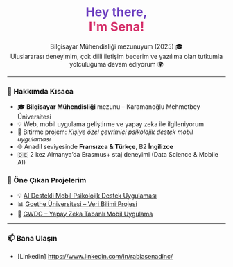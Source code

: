 <h1 align="center">
  <span style="color:#6f42c1;">Hey there,</span> <br/>
  <span style="color:#d6336c;">I'm Sena!</span>
</h1>

<p align="center">
  Bilgisayar Mühendisliği mezunuyum (2025) 🎓<br/>
  Uluslararası deneyimim, çok dilli iletişim becerim ve yazılıma olan tutkumla yolculuğuma devam ediyorum 🌍
</p>

---

### 💼 Hakkımda Kısaca

- 🎓 **Bilgisayar Mühendisliği** mezunu – Karamanoğlu Mehmetbey Üniversitesi   
- 💡 Web, mobil uygulama geliştirme ve yapay zeka ile ilgileniyorum  
- 📱 Bitirme projem: *Kişiye özel çevrimiçi psikolojik destek mobil uygulaması*
- 🌐 Anadil seviyesinde **Fransızca & Türkçe**, B2 **İngilizce**
- 🇩🇪 2 kez Almanya’da Erasmus+ staj deneyimi (Data Science & Mobile AI)

### 📌 Öne Çıkan Projelerim

- 💡 [AI Destekli Mobil Psikolojik Destek Uygulaması](#)  
- 📊 [Goethe Üniversitesi – Veri Bilimi Projesi](#)  
- 📱 [GWDG – Yapay Zeka Tabanlı Mobil Uygulama](#)  


---

### 📫 Bana Ulaşın
- [LinkedIn] https://www.linkedin.com/in/rabiasenadinc/
